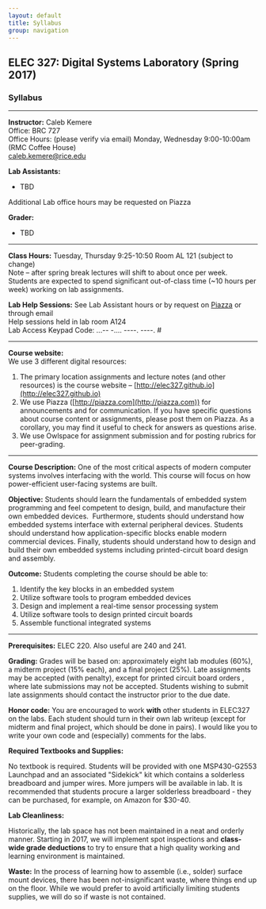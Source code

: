 ```yaml
---
layout: default
title: Syllabus
group: navigation
---
```


## ELEC 327: Digital Systems Laboratory (Spring 2017)

### Syllabus

***

**Instructor:**
Caleb Kemere  
Office: BRC 727  
Office Hours: (please verify via email) Monday, Wednesday 9:00-10:00am (RMC Coffee House)  
caleb.kemere@rice.edu

**Lab Assistants:**
  - TBD

<!--   - Xin Huang ( [xyh1](mailto:xyh1@rice.edu)) -- Office hours Monday 2-5:30 pm / Friday 8:30-10 am
  - Michael Tsehaie ( [mht4](mailto:mht4@rice.edu))  -- Office hours Monday 2-5 pm
  - Stephen Xia ( [sx7](mailto:sx7@rice.edu)) -- Office hours Wednesdays 8-10 pm
  - Daniel Zdeblick ( [djz3](mailto:djz3@rice.edu)) -- Office hours Friday 3-5 pm
  -->

Additional Lab office hours may be requested on Piazza

**Grader:**
  - TBD

---

**Class Hours:** Tuesday, Thursday 9:25-10:50 Room AL 121 (subject to change)  
Note – after spring break lectures will shift to about once per week. Students are expected to spend significant out-of-class time (~10 hours per week) working on lab assignments.

**Lab Help Sessions:** See Lab Assistant hours or by request on [Piazza](https://piazza.com/class/ijk6s504wdz2uw) or through email  
Help sessions held in lab room A124                                                                                     
Lab Access Keypad Code: ...-- -.... ----. ----. #

---

**Course website:**  
We use 3 different digital resources:

1. The primary location assignments and lecture notes (and other resources) is the course
website – [http://elec327.github.io](http://elec327.github.io)
2. We use Piazza ([http://piazza.com](http://piazza.com)) for announcements and for
   communication. If you have specific questions about course content or assignments, please post
   them on Piazza. As a corollary, you may find it useful to check for answers as questions
   arise.
3. We use Owlspace for assignment submission and for posting rubrics for peer-grading.

---

**Course Description:** One of the most critical aspects of modern computer systems involves interfacing with the world. This course will focus on how power-efficient user-facing systems are built.

**Objective:** Students should learn the fundamentals of embedded system programming and feel
competent to design, build, and manufacture their own embedded devices. &nbsp;Furthermore,
students should understand how embedded systems interface with external peripheral devices.
Students should understand how application-specific blocks enable modern commercial devices.
Finally, students should understand how to design and build their own embedded systems
including printed-circuit board design and assembly.

**Outcome:** Students completing the course should be able to:

1. Identify the key blocks in an embedded system
2. Utilize software tools to program embedded devices
3. Design and implement a real-time sensor processing system
4. Utilize software tools to design printed circuit boards
5. Assemble functional integrated systems

---

**Prerequisites:** ELEC 220. Also useful are 240 and 241.

**Grading:** Grades will be based on: approximately eight lab modules (60%), a midterm project
(15% each), and a final project (25%). Late assignments may be accepted (with penalty), except
for printed circuit board orders , where late submissions may not be accepted. Students wishing
to submit late assignments should contact the instructor prior to the due date.

**Honor code:**  You are encouraged to work **with** other students in ELEC327 on the labs. Each
student should turn in their own lab writeup (except for midterm and final project, which
should be done in pairs). I would like you to write your own code and (especially) comments for
the labs.

**Required Textbooks and Supplies:**

No textbook is required. Students will be provided with one MSP430-G2553
Launchpad and an associated "Sidekick" kit which contains a solderless breadboard
and jumper wires. More jumpers will be available in lab. It is recommended
that students procure a larger solderless breadboard - they can be purchased,
for example, on Amazon for $30-40.

**Lab Cleanliness:**

Historically, the lab space has not been maintained in a neat and orderly manner.
Starting in 2017, we will implement spot inspections and **class-wide grade
deductions** to try to ensure that a high quality working and learning environment
is maintained.

**Waste:** In the process of learning how to assemble (i.e., solder) surface mount devices,
there has been not-insignificant waste, where things end up on the floor. While
we would prefer to avoid artificially limiting students supplies, we will do so
if waste is not contained.
